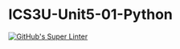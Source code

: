 # ICS3U-Unit5-01-Python

[![GitHub's Super Linter](https://github.com/Seti-Ngabo/ICS3U-Unit5-01-Python/workflows/GitHub's%20Super%20Linter/badge.svg)](https://github.com/Seti-Ngabo/ICS3U-Unit5-01-Python/actions)
